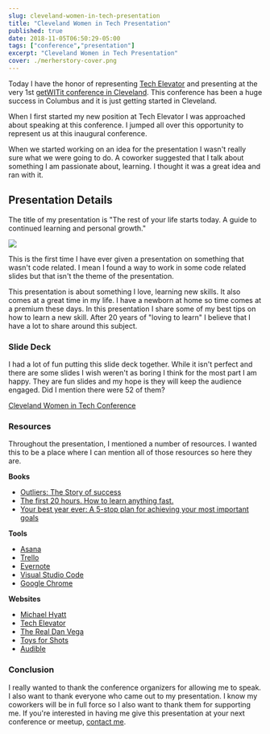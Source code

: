 ```yaml
---
slug: cleveland-women-in-tech-presentation
title: "Cleveland Women in Tech Presentation"
published: true
date: 2018-11-05T06:50:29-05:00
tags: ["conference","presentation"]
excerpt: "Cleveland Women in Tech Presentation"
cover: ./merherstory-cover.png
---
```


Today I have the honor of representing [Tech Elevator](http://www.techelevator.com) and presenting at the very 1st [getWITit conference in Cleveland](https://getwitit.org/agenda-cle/). This conference has been a huge success in Columbus and it is just getting started in Cleveland. 

When I first started my new position at Tech Elevator I was approached about speaking at this conference. I jumped all over this opportunity to represent us at this inaugural conference. 

When we started working on an idea for the presentation I wasn't really sure what we were going to do. A coworker suggested that I talk about something I am passionate about, learning. I thought it was a great idea and ran with it. 

## Presentation Details

The title of my presentation is "The rest of your life starts today. A guide to continued learning and personal growth."

![](./Screen-Shot-2018-11-04-at-9.25.10-PM.png)

This is the first time I have ever given a presentation on something that wasn't code related. I mean I found a way to work in some code related slides but that isn't the theme of the presentation.

This presentation is about something I love, learning new skills. It also comes at a great time in my life. I have a newborn at home so time comes at a premium these days. In this presentation I share some of my best tips on how to learn a new skill. After 20 years of "loving to learn" I believe that I have a lot to share around this subject. 

### Slide Deck

I had a lot of fun putting this slide deck together. While it isn't perfect and there are some slides I wish weren't as boring I think for the most part I am happy. They are fun slides and my hope is they will keep the audience engaged. Did I mention there were 52 of them? 

[Cleveland Women in Tech Conference](./Cleveland-Women-in-Tech-Conference.pdf)

### Resources

Throughout the presentation, I mentioned a number of resources. I wanted this to be a place where I can mention all of those resources so here they are. 

**Books**

*   [Outliers: The Story of success](https://amzn.to/2OqS87U)
*   [The first 20 hours. How to learn anything fast.](https://amzn.to/2FoMx2J)
*   [Your best year ever: A 5-stop plan for achieving your most important goals](https://amzn.to/2OnA7at)

**Tools**

*   [Asana](https://asana.com/)
*   [Trello](https://trello.com/)
*   [Evernote](https://evernote.com/)
*   [Visual Studio Code](https://code.visualstudio.com/)
*   [Google Chrome](https://www.google.com/chrome/)

**Websites**

*   [Michael Hyatt](https://michaelhyatt.com)
*   [Tech Elevator](https://www.techelevator.com/)
*   [The Real Dan Vega](https://therealdanvega.com)
*   [Toys for Shots](http://www.toysforshots.com)
*   [Audible](https://www.audible.com)

### Conclusion

I really wanted to thank the conference organizers for allowing me to speak. I also want to thank everyone who came out to my presentation. I know my coworkers will be in full force so I also want to thank them for supporting me. If you're interested in having me give this presentation at your next conference or meetup, [contact me](https://therealdanvega.com/contact).